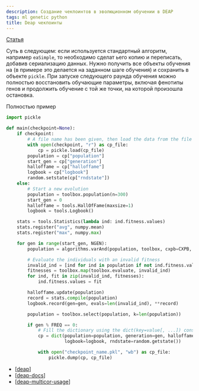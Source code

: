 ```yaml
---
description: Создание чекпоинтов в эволюционном обучении в DEAP
tags: ml genetic python
title: Deap чекпоинты
---
```

[Статья](https://deap.readthedocs.io/en/master/tutorials/advanced/checkpoint.html)

Суть в следующем: если используется стандартный алгоритм, например `eaSimple`, то необходимо сделат ьего копию и переписать, добавив сериализацию данных. Нужно получить все объекты обучения на (в примере это делается на заданном шаге обучения) и сохранить в объекте `pickle`. При запуске следующего раунда обучения можно полностью восстановить обучающие параметры, включая фенотипы генов и продолжить обучение с той же точки, на которой произошла остановка.

Полностью пример

```python
import pickle

def main(checkpoint=None):
    if checkpoint:
        # A file name has been given, then load the data from the file
        with open(checkpoint, "r") as cp_file:
            cp = pickle.load(cp_file)
        population = cp["population"]
        start_gen = cp["generation"]
        halloffame = cp["halloffame"]
        logbook = cp["logbook"]
        random.setstate(cp["rndstate"])
    else:
        # Start a new evolution
        population = toolbox.population(n=300)
        start_gen = 0
        halloffame = tools.HallOfFame(maxsize=1)
        logbook = tools.Logbook()

    stats = tools.Statistics(lambda ind: ind.fitness.values)
    stats.register("avg", numpy.mean)
    stats.register("max", numpy.max)

    for gen in range(start_gen, NGEN):
        population = algorithms.varAnd(population, toolbox, cxpb=CXPB, mutpb=MUTPB)

        # Evaluate the individuals with an invalid fitness
        invalid_ind = [ind for ind in population if not ind.fitness.valid]
        fitnesses = toolbox.map(toolbox.evaluate, invalid_ind)
        for ind, fit in zip(invalid_ind, fitnesses):
            ind.fitness.values = fit

        halloffame.update(population)
        record = stats.compile(population)
        logbook.record(gen=gen, evals=len(invalid_ind), **record)

        population = toolbox.select(population, k=len(population))

        if gen % FREQ == 0:
            # Fill the dictionary using the dict(key=value[, ...]) constructor
            cp = dict(population=population, generation=gen, halloffame=halloffame,
                      logbook=logbook, rndstate=random.getstate())

            with open("checkpoint_name.pkl", "wb") as cp_file:
                pickle.dump(cp, cp_file)
```

- [[deap]]
- [[deap-docs]]
- [[deap-multicor-usage]]

[//begin]: # "Autogenerated link references for markdown compatibility"
[deap]: deap "Deap - генетические алгоритмы на python"
[deap-docs]: deap-docs "Deap документация"
[deap-multicor-usage]: deap-multicor-usage "Multiproces for deap"
[//end]: # "Autogenerated link references"